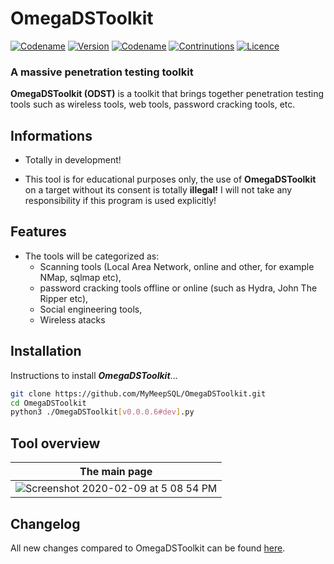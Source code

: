# OmegaDSToolkit
[![Codename](https://img.shields.io/badge/Codename-MyMeepSQL-informational)]()
[![Version](https://img.shields.io/badge/Version-0.0.0.6-brightgreen)]()
[![Codename](https://img.shields.io/badge/Release-Stable-success)]()
[![Contrinutions](https://img.shields.io/badge/Contributions-Open%20!-yellow)]()
[![Licence](https://img.shields.io/badge/Licence-GNU--GPL--3.0-important)]()


### A massive penetration testing toolkit

**OmegaDSToolkit (ODST)** is a toolkit that brings together penetration testing tools such as wireless tools, web tools, password cracking tools, etc.


## Informations
 - Totally in development!

- This tool is for educational purposes only, the use of **OmegaDSToolkit** on a target without its consent is totally **illegal!** I will not take any responsibility if this program is used explicitly!


## Features
- The tools will be categorized as: 
  - Scanning tools (Local Area Network, online and other, for example NMap, sqlmap etc), 
  - password cracking tools offline or online (such as Hydra, John The Ripper etc), 
  - Social engineering tools,
  - Wireless atacks

## Installation
Instructions to install ***OmegaDSToolkit***...
```bash
git clone https://github.com/MyMeepSQL/OmegaDSToolkit.git
cd OmegaDSToolkit
python3 ./OmegaDSToolkit[v0.0.0.6#dev].py
```
## Tool overview


| The main page | 
| ------------- | 
| ![Screenshot 2020-02-09 at 5 08 54 PM](https://zupimages.net/up/21/50/98oo.jpg)   |

## Changelog
All new changes compared to OmegaDSToolkit can be found [here](https://github.com/MyMeepSQL/OmegaDSToolkit/blob/main/CHANGLOG.md).
